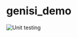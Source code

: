 # genisi_demo
![Unit testing](https://github.com/99003198/genisi_demo/workflows/Unit%20testing/badge.svg)
